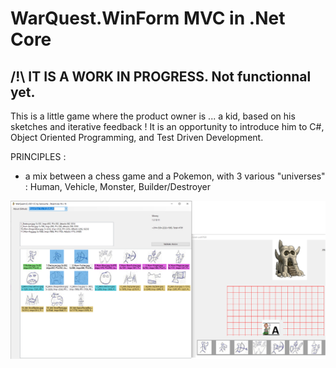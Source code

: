 # WarQuest.WinForm MVC in .Net Core
## /!\  IT IS A WORK IN PROGRESS. Not functionnal yet.
This is a little game where the product owner is ... a kid, based on his sketches and iterative feedback !
It is an opportunity to introduce him to C#, Object Oriented Programming, and Test Driven Development.

PRINCIPLES : 
- a mix between a chess game and a Pokemon, with 3 various "universes" : Human, Vehicle, Monster, Builder/Destroyer


![Splash-Screen.png](https://raw.githubusercontent.com/thavo/WarQuest.WinFormMVC/master/Resources/Splash-Screen.png)
